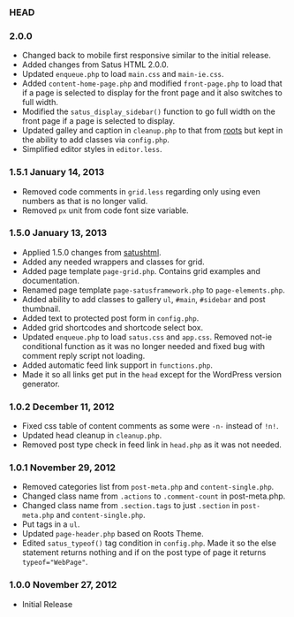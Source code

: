 ### HEAD

### 2.0.0 

* Changed back to mobile first responsive similar to the initial release.
* Added changes from Satus HTML 2.0.0.
* Updated `enqueue.php` to load `main.css` and `main-ie.css`.
* Added `content-home-page.php` and modified `front-page.php` to load that if a page is selected to display for the front page and it also switches to full width.
* Modified the `satus_display_sidebar()` function to go full width on the front page if a page is selected to display. 
* Updated galley and caption in `cleanup.php` to that from [roots](https://github.com/retlehs/roots/blob/master/lib/cleanup.php) but kept in the ability to add classes via `config.php`.
* Simplified editor styles in `editor.less`.

### 1.5.1 January 14, 2013

* Removed code comments in `grid.less` regarding only using even numbers as that is no longer valid.
* Removed `px` unit from code font size variable.

### 1.5.0 January 13, 2013

* Applied 1.5.0 changes from [satushtml](https://github.com/kylegeminden/satushtml).
* Added any needed wrappers and classes for grid.
* Added page template `page-grid.php`. Contains grid examples and documentation.
* Renamed page template `page-satusframework.php` to `page-elements.php`.
* Added ability to add classes to gallery `ul`, `#main`, `#sidebar` and post thumbnail.
* Added text to protected post form in `config.php`.
* Added grid shortcodes and shortcode select box.
* Updated `enqueue.php` to load `satus.css` and `app.css`. Removed not-ie conditional function as it was no longer needed and fixed bug with comment reply script not loading.
* Added automatic feed link support in `functions.php`.
* Made it so all links get put in the `head` except for the WordPress version generator.

### 1.0.2 December 11, 2012

* Fixed css table of content comments as some were `-n-` instead of `!n!`.
* Updated head cleanup in `cleanup.php`.
* Removed post type check in feed link in `head.php` as it was not needed.

### 1.0.1 November 29, 2012

* Removed categories list from `post-meta.php` and `content-single.php`.
* Changed class name from `.actions` to `.comment-count` in post-meta.php.
* Changed class name from `.section.tags` to just `.section` in `post-meta.php` and `content-single.php`.
* Put tags in a `ul`.
* Updated `page-header.php` based on Roots Theme.
* Edited `satus_typeof()` tag condition in `config.php`. Made it so the else statement returns nothing and if on the post type of page it returns `typeof="WebPage"`.

### 1.0.0 November 27, 2012

* Initial Release